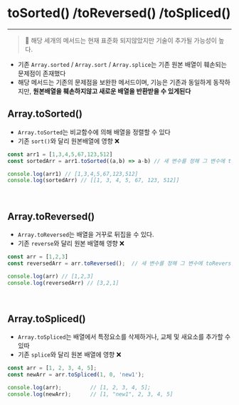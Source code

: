 # toSorted() /toReversed() /toSpliced()

---

>  🚨 해당 세개의 메서드는 현재 표준화 되지않았지만 기술이 추가될 가능성이 높다.

- 기존 `Array.sorted` / `Array.sort` / `Array.splice`는 기존 원본 배열이 훼손되는 문제점이 존재했다
- 해당 메서드는 기존의 문제점을 보완한 메서드이며, 기능은 기존과 동일하게 동작하지만, **원본배열을 훼손하지않고 새로운 배열을 반환받을 수 있게된다**

## Array.toSorted()

- `Array.toSorted`는 비교함수에 의해 배열을 정렬할 수 있다
- 기존 `sort()`와 달리 원본배열에 영향 ❌

```js
const arr1 = [1,3,4,5,67,123,512]
const sortedArr = arr1.toSorted((a,b) => a-b) // 새 변수를 정해 그 변수에 toSorted한 값을 저장

console.log(arr1) // [1,3,4,5,67,123,512]
console.log(sortedArr) // [[1, 3, 4, 5, 67, 123, 512]]

```

<br />

## Array.toReversed()

- `Array.toReversed`는 배열을 거꾸로 뒤집을 수 있다.
- 기존 `reverse`와 달리 원본 배열해 영향 ❌

```js
const arr = [1,2,3]
const reversedArr = arr.toReversed();  // 새 변수를 정해 그 변수에 toReversed한 값을 저장

console.log(arr) // [1,2,3]
console.log(reversedArr) // [3,2,1]
```

<br />

## Array.toSpliced()

- `Array.toSpliced`는 배열에서 특정요소를 삭제하거나, 교체 및 새요소를 추가할 수 있따
- 기존 `splice`와 달리 원본 배열에 영향 ❌

```js
const arr = [1, 2, 3, 4, 5];
const newArr = arr.toSpliced(1, 0, 'new1');

console.log(arr);         // [1, 2, 3, 4, 5];
console.log(newArr);      // [1, "new1", 2, 3, 4, 5]
```